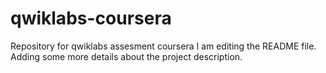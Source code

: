 # qwiklabs-coursera
Repository for qwiklabs assesment coursera
I am editing the README file. Adding some more details about the project description.
